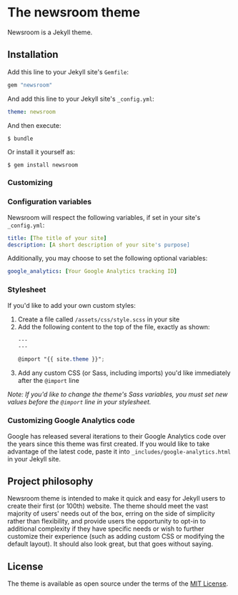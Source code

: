 # The newsroom theme

Newsroom is a Jekyll theme.


## Installation

Add this line to your Jekyll site's `Gemfile`:

```ruby
gem "newsroom"
```

And add this line to your Jekyll site's `_config.yml`:

```yaml
theme: newsroom
```

And then execute:

    $ bundle

Or install it yourself as:

    $ gem install newsroom

### Customizing

### Configuration variables

Newsroom will respect the following variables, if set in your site's `_config.yml`:

```yml
title: [The title of your site]
description: [A short description of your site's purpose]
```

Additionally, you may choose to set the following optional variables:

```yml
google_analytics: [Your Google Analytics tracking ID]
```

### Stylesheet

If you'd like to add your own custom styles:

1. Create a file called `/assets/css/style.scss` in your site
2. Add the following content to the top of the file, exactly as shown:
    ```scss
    ---
    ---

    @import "{{ site.theme }}";
    ```
3. Add any custom CSS (or Sass, including imports) you'd like immediately after the `@import` line

*Note: If you'd like to change the theme's Sass variables, you must set new values before the `@import` line in your stylesheet.*

### Customizing Google Analytics code

Google has released several iterations to their Google Analytics code over the years since this theme was first created. If you would like to take advantage of the latest code, paste it into `_includes/google-analytics.html` in your Jekyll site.

## Project philosophy

Newsroom theme is intended to make it quick and easy for Jekyll users to create their first (or 100th) website. The theme should meet the vast majority of users' needs out of the box, erring on the side of simplicity rather than flexibility, and provide users the opportunity to opt-in to additional complexity if they have specific needs or wish to further customize their experience (such as adding custom CSS or modifying the default layout). It should also look great, but that goes without saying.


## License

The theme is available as open source under the terms of the [MIT License](https://opensource.org/licenses/MIT).


